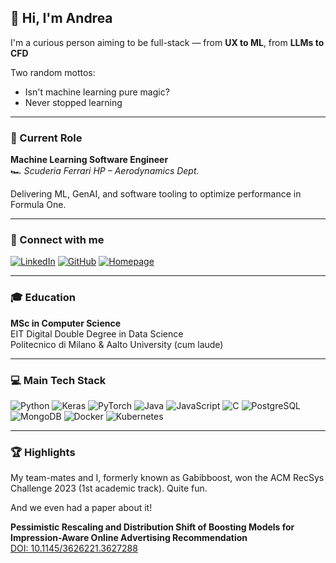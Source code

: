 ## 👋 Hi, I'm Andrea

I'm a curious person aiming to be full-stack — from **UX to ML**, from **LLMs to CFD**

Two random mottos:
- Isn't machine learning pure magic?
- Never stopped learning

---

### 🏁 Current Role

**Machine Learning Software Engineer**  
🏎️ *Scuderia Ferrari HP – Aerodynamics Dept.*  

Delivering ML, GenAI, and software tooling to optimize performance in Formula One.

---

### 🔗 Connect with me

[![LinkedIn](https://img.shields.io/badge/LinkedIn-%230077B5.svg?style=for-the-badge&logo=linkedin&logoColor=white)](https://linkedin.com/in/Andrea-Riboni)
[![GitHub](https://img.shields.io/badge/GitHub-181717.svg?style=for-the-badge&logo=github&logoColor=white)](https://github.com/AndreaRiboni)
[![Homepage](https://img.shields.io/badge/Homepage-reebo.it-blueviolet?style=for-the-badge&logo=google-chrome&logoColor=white)](https://reebo.it)

---

### 🎓 Education

**MSc in Computer Science**  
EIT Digital Double Degree in Data Science  
Politecnico di Milano & Aalto University (cum laude)

---

### 💻 Main Tech Stack

![Python](https://img.shields.io/badge/Python-3670A0?style=for-the-badge&logo=python&logoColor=ffdd54)
![Keras](https://img.shields.io/badge/Keras-D00000.svg?style=for-the-badge&logo=Keras&logoColor=white)
![PyTorch](https://img.shields.io/badge/PyTorch-EE4C2C.svg?style=for-the-badge&logo=PyTorch&logoColor=white)
![Java](https://img.shields.io/badge/Java-ED8B00.svg?style=for-the-badge&logo=openjdk&logoColor=white)
![JavaScript](https://img.shields.io/badge/JavaScript-F7DF1E.svg?style=for-the-badge&logo=javascript&logoColor=black)
![C](https://img.shields.io/badge/C-00599C.svg?style=for-the-badge&logo=c&logoColor=white)
![PostgreSQL](https://img.shields.io/badge/PostgreSQL-336791.svg?style=for-the-badge&logo=postgresql&logoColor=white)
![MongoDB](https://img.shields.io/badge/MongoDB-47A248?style=for-the-badge&logo=mongodb&logoColor=white)
![Docker](https://img.shields.io/badge/Docker-2496ED?style=for-the-badge&logo=docker&logoColor=white)
![Kubernetes](https://img.shields.io/badge/Kubernetes-326CE5?style=for-the-badge&logo=kubernetes&logoColor=white)

---

### 🏆 Highlights

My team-mates and I, formerly known as Gabibboost, won the ACM RecSys Challenge 2023 (1st academic track). Quite fun.

And we even had a paper about it!

**Pessimistic Rescaling and Distribution Shift of Boosting Models for Impression-Aware Online Advertising Recommendation**  
[DOI: 10.1145/3626221.3627288](https://doi.org/10.1145/3626221.3627288)
